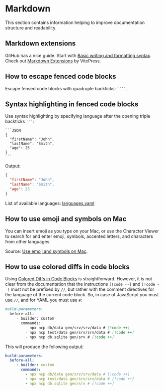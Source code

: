 # Markdown

This section contains information helping to improve documentation structure and readability.

## Markdown extensions

GitHub has a nice guide. Start with [Basic writing and formatting syntax](https://docs.github.com/en/get-started/writing-on-github/getting-started-with-writing-and-formatting-on-github/basic-writing-and-formatting-syntax). Check out [Markdown Extensions](https://vitepress.dev/guide/markdown) by VitePress.

## How to escape fenced code blocks

Escape fensed code blocks with quadruple backticks: ` ```` `.

## Syntax highlighting in fenced code blocks

Use syntax highlighting by specifying language after the opening triple backticks ` ``` `:

````
```JSON
{
  "firstName": "John",
  "lastName": "Smith",
  "age": 25
}
```
````

Output:

```JSON
{
  "firstName": "John",
  "lastName": "Smith",
  "age": 25
}
```

List of available languages: [languages.yaml](https://github.com/github-linguist/linguist/blob/master/lib/linguist/languages.yml)

## How to use emoji and symbols on Mac

You can insert emoji as you type on your Mac, or use the Character Viewer to search for and enter emoji, symbols, accented letters, and characters from other languages.

Source: [Use emoji and symbols on Mac](https://support.apple.com/guide/mac-help/use-emoji-and-symbols-on-mac-mchlp1560/mac).

## How to use colored diffs in code blocks

Using [Colored Diffs in Code Blocks](https://vitepress.dev/guide/markdown#colored-diffs-in-code-blocks) is straightforward. However, it is not clear from the documentation that the instructions `[!code --]` and `[!code --]` must not be prefixed by `//`, but rather with the comment directives for the language of the current code block. So, in case of JavaScript you must use `//`, and for YAML you must use `#`:

```Markdown
build-parameters:
  before-all:
     - builder: custom
       commands:
         - npx ncp db/data gen/srv/srv/data # [!code ++]
         - npx ncp test/data gen/srv/srv/data # [!code ++]
         - npx ncp db.sqlite gen/srv # [!code ++]
```

This will produce the following output:

```YAML [mta.yaml]
build-parameters:
  before-all:
     - builder: custom
       commands:
         - npx ncp db/data gen/srv/srv/data # [!code ++]
         - npx ncp test/data gen/srv/srv/data # [!code ++]
         - npx ncp db.sqlite gen/srv # [!code ++]

```
